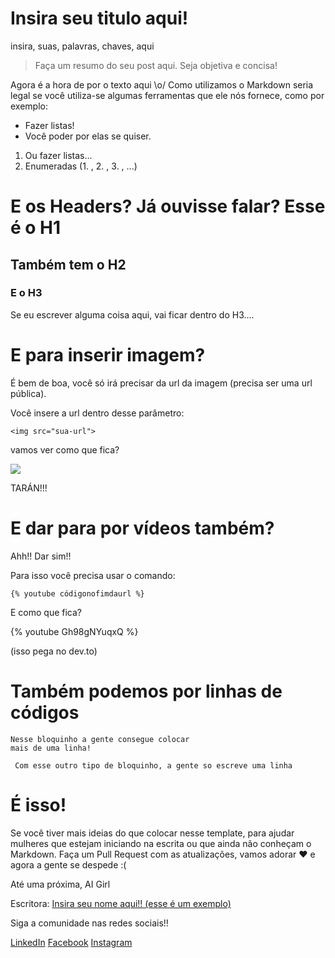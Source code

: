 # Insira seu titulo aqui!

insira, suas, palavras, chaves, aqui

> Faça um resumo do seu post aqui. Seja objetiva e concisa! 

Agora é a hora de por o texto aqui \o/ Como utilizamos o Markdown seria legal se você utiliza-se algumas ferramentas que ele nós fornece, como por exemplo:

* Fazer listas!
* Você poder por elas se quiser.

1. Ou fazer listas...
2. Enumeradas (1. , 2. , 3. , ...)


# E os Headers? Já ouvisse falar? Esse é o H1

## Também tem o H2

### E o H3

Se eu escrever alguma coisa aqui, vai ficar dentro do H3....

# E para inserir imagem?

É bem de boa, você só irá precisar da url da imagem (precisa ser uma url pública).

Você insere a url dentro desse parâmetro:

`<img src="sua-url">`

vamos ver como que fica?

<img src="https://superrocket.com.br/wp-content/uploads/2017/09/1-3-1200x600.png">

TARÁN!!!

# E dar para por vídeos também?

Ahh!! Dar sim!!

Para isso você precisa usar o comando:

`{% youtube códigonofimdaurl %}`

E como que fica?

{% youtube Gh98gNYuqxQ %}

(isso pega no dev.to)

# Também podemos por linhas de códigos

```
Nesse bloquinho a gente consegue colocar
mais de uma linha!
```

` Com esse outro tipo de bloquinho, a gente so escreve uma linha`

# É isso!

Se você tiver mais ideias do que colocar nesse template, para ajudar mulheres que estejam iniciando na escrita ou que ainda não conheçam o Markdown. Faça um Pull Request com as atualizações, vamos adorar :heart: e agora a gente se despede :( 

Até uma próxima,
AI Girl

Escritora: [Insira seu nome aqui!! (esse é um exemplo)](https://www.linkedin.com/company/ai-girls/)

Siga a comunidade nas redes sociais!!

[LinkedIn](https://www.linkedin.com/company/ai-girls/)
[Facebook](https://www.facebook.com/aigirlsbr/)
[Instagram](https://www.instagram.com/aigirlsbrasil/)
